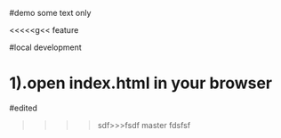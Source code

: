 #demo 
some text only 

<<<<<g<< feature

#local development 

1).open index.html in your browser 
=======
#edited 
>>>>sdf>>>fsdf master
fdsfsf